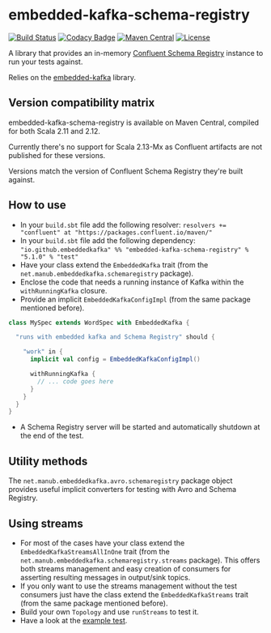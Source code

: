 # embedded-kafka-schema-registry

[![Build Status](https://travis-ci.org/embeddedkafka/embedded-kafka-schema-registry.svg?branch=master)](https://travis-ci.org/embeddedkafka/embedded-kafka-schema-registry)
[![Codacy Badge](https://api.codacy.com/project/badge/Grade/7cb0fdc1aec14d26b1e9954c129b93fe?branch=master)](https://www.codacy.com/app/francescopellegrini/embedded-kafka-schema-registry)
[![Maven Central](https://maven-badges.herokuapp.com/maven-central/io.github.embeddedkafka/embedded-kafka-schema-registry_2.12/badge.svg)](https://maven-badges.herokuapp.com/maven-central/io.github.embeddedkafka/embedded-kafka-schema-registry_2.12)
[![License](http://img.shields.io/:license-mit-blue.svg)](http://doge.mit-license.org)

A library that provides an in-memory [Confluent Schema Registry](https://docs.confluent.io/current/schema-registry/docs/index.html) instance to run your tests against.

Relies on the [embedded-kafka](https://github.com/embeddedkafka/embedded-kafka) library.

## Version compatibility matrix

embedded-kafka-schema-registry is available on Maven Central, compiled for both Scala 2.11 and 2.12.

Currently there's no support for Scala 2.13-Mx as Confluent artifacts are not published for these versions.

Versions match the version of Confluent Schema Registry they're built against.

## How to use

* In your `build.sbt` file add the following resolver: `resolvers += "confluent" at "https://packages.confluent.io/maven/"`
* In your `build.sbt` file add the following dependency: `"io.github.embeddedkafka" %% "embedded-kafka-schema-registry" % "5.1.0" % "test"`
* Have your class extend the `EmbeddedKafka` trait (from the `net.manub.embeddedkafka.schemaregistry` package).
* Enclose the code that needs a running instance of Kafka within the `withRunningKafka` closure.
* Provide an implicit `EmbeddedKafkaConfigImpl` (from the same package mentioned before).

```scala
class MySpec extends WordSpec with EmbeddedKafka {

  "runs with embedded kafka and Schema Registry" should {

    "work" in {
      implicit val config = EmbeddedKafkaConfigImpl()

      withRunningKafka {
        // ... code goes here
      }
    }
  }
}
```

* A Schema Registry server will be started and automatically shutdown at the end of the test.

## Utility methods

The `net.manub.embeddedkafka.avro.schemaregistry` package object provides useful implicit converters for testing with Avro and Schema Registry.

## Using streams

* For most of the cases have your class extend the `EmbeddedKafkaStreamsAllInOne` trait (from the `net.manub.embeddedkafka.schemaregistry.streams` package). This offers both streams management and easy creation of consumers for asserting resulting messages in output/sink topics.
* If you only want to use the streams management without the test consumers just have the class extend the `EmbeddedKafkaStreams` trait (from the same package mentioned before).
* Build your own `Topology` and use `runStreams` to test it.
* Have a look at the [example test](src/test/scala/net/manub/embeddedkafka/schemaregistry/streams/ExampleKafkaStreamsSpec.scala).
